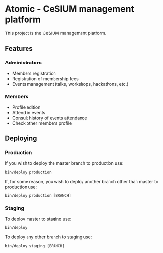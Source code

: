 # Atomic - CeSIUM management platform

This project is the CeSIUM management platform.

## Features

### Administrators

- Members registration
- Registration of membership fees
- Events management (talks, workshops, hackathons, etc.)


### Members

- Profile edition
- Attend in events
- Consult history of events attendance
- Check other members profile

## Deploying

### Production

If you wish to deploy the master branch to production use:

`bin/deploy production`

If, for some reason, you wish to deploy another branch other than master to production use:

`bin/deploy production [BRANCH]`

### Staging

To deploy master to staging use:

`bin/deploy`

To deploy any other branch to staging use:

`bin/deploy staging [BRANCH]`
